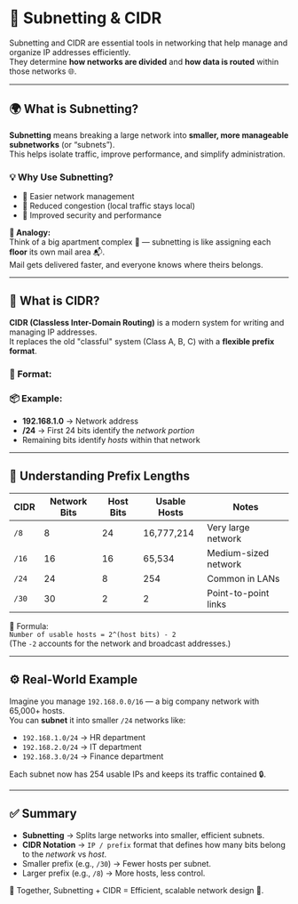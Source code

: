 # 🧩 Subnetting & CIDR 

Subnetting and CIDR are essential tools in networking that help manage and organize IP addresses efficiently.  
They determine **how networks are divided** and **how data is routed** within those networks 🌐.

---

## 🌍 What is Subnetting?

**Subnetting** means breaking a large network into **smaller, more manageable subnetworks** (or “subnets”).  
This helps isolate traffic, improve performance, and simplify administration.

### 💡 Why Use Subnetting?
- 🔹 Easier network management  
- 🔹 Reduced congestion (local traffic stays local)  
- 🔹 Improved security and performance  

**🧠 Analogy:**  
Think of a big apartment complex 🏢 — subnetting is like assigning each **floor** its own mail area 📬.  
Mail gets delivered faster, and everyone knows where theirs belongs.

---

## 📐 What is CIDR?

**CIDR (Classless Inter-Domain Routing)** is a modern system for writing and managing IP addresses.  
It replaces the old "classful" system (Class A, B, C) with a **flexible prefix format**.

### 🧾 Format:

### 📦 Example:
- **192.168.1.0** → Network address  
- **/24** → First 24 bits identify the *network portion*  
- Remaining bits identify *hosts* within that network  

---

## 🔢 Understanding Prefix Lengths

| CIDR | Network Bits | Host Bits | Usable Hosts | Notes |
|------|---------------|------------|---------------|-------|
| `/8`  | 8  | 24 | 16,777,214 | Very large network |
| `/16` | 16 | 16 | 65,534 | Medium-sized network |
| `/24` | 24 | 8  | 254 | Common in LANs |
| `/30` | 30 | 2  | 2 | Point-to-point links |

📘 Formula:  
`Number of usable hosts = 2^(host bits) - 2`  
(The `-2` accounts for the network and broadcast addresses.)

---

## ⚙️ Real-World Example

Imagine you manage `192.168.0.0/16` — a big company network with 65,000+ hosts.  
You can **subnet** it into smaller `/24` networks like:

- `192.168.1.0/24` → HR department  
- `192.168.2.0/24` → IT department  
- `192.168.3.0/24` → Finance department  

Each subnet now has 254 usable IPs and keeps its traffic contained 🔒.

---

## ✅ Summary

- **Subnetting** → Splits large networks into smaller, efficient subnets.  
- **CIDR Notation** → `IP / prefix` format that defines how many bits belong to the *network* vs *host*.  
- Smaller prefix (e.g., `/30`) → Fewer hosts per subnet.  
- Larger prefix (e.g., `/8`) → More hosts, less control.  

🧭 Together, Subnetting + CIDR = Efficient, scalable network design 🚀.
